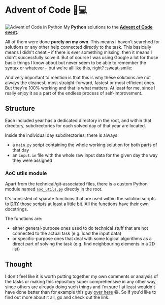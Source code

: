# Advent of Code :sparkler::computer: 
![Advent of Code in Python](https://blog.pythondiscord.com/content/images/2021/03/AoC_banner.png "Advent of Code in Python")
My **Python** solutions to the **[Advent of Code event](https://adventofcode.com/)**.

All of them were done **purely on my own**. This means I haven't searched for solutions or any other help connected directly to the task. This basically means I didn't cheat – if there is ever something missing, then it means I didn't successfully solve it. But of course I was using Google a lot for those basic things I know about but never seem to be able to remember the syntax or whatever – but we're all like this, right? :sweat-smile:

And very important to mention is that this is why these solutions are not always the cleanest, most straight-forward, fastest or most efficient ones. But they're 100% working and that is what matters. At least for me, since I really enjoy it as a part of the endless process of self-improvement.

## Structure
Each included year has a dedicated directory in the root, and within that directory, subdirectories for each solved day of that year are located.

Inside the individual day subdirectories, there is always:
* a `main.py` script containing the whole working solution for both parts of that day
* an `input.in` file with the whole raw input data for the given day the way they were assigned

### AoC utils module
Apart from the technical/git-associated files, there is a custom Python module named [`aoc_utils.py`](/aoc_utils.py) directly in the root.

It's consisted of sparate functions that are used within the solution scripts to [DRY](https://en.wikipedia.org/wiki/Don%27t_repeat_yourself) those scripts at least a little bit. All the functions have their own docstrings.

The functions are:
* either general-purpose ones used to do technical stuff that are not connected to the actual task (e.g. load the input data)
* or specific-purpose ones that deal with some logical algorithms as a direct part of solving the task (e.g. find neighbouring elements in a 2D list)

## Thought
I don't feel like it is worth putting together my own comments or analysis of the tasks or making this repository super comprehensive in any other way, since others are already doing such things and I'm sure I at least wouldn't have done better than for example this guy [over here](https://github.com/mebeim/aoc) :smile:. So if you'd like to find out more about it all, go and check out the link.
